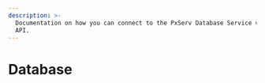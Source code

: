 ```yaml
---
description: >-
  Documentation on how you can connect to the PxServ Database Service via REST
  API.
---
```


# Database

